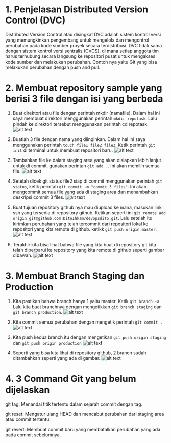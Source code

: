 # 1. Penjelasan Distributed Version Control (DVC) 
Distributed Version Control atau disingkat DVC adalah sistem kontrol versi yang memungkinkan pengembang untuk mengelola dan mengontrol perubahan pada kode sumber proyek secara terdistribusi. DVC tidak sama dengan sistem kontrol versi sentralis (CVCS), di mana setiap anggota tim harus terhubung secara langsung ke repositori pusat untuk mengakses kode sumber dan melakukan perubahan.
Contoh nya yaitu Git yang bisa melakukan perubahan dengan push and pull.

# 2. Membuat repository sample yang berisi 3 file dengan isi yang berbeda
1. Buat direktori atau file dengan perintah mkdir (namafile). Dalam hal ini saya membuat direktori menggunakan perintah `mkdir repotask`. Lalu pindah ke direktori tersebut menggunakan perintah cd repotask.
![alt text](https://github.com/DitoIhkam/devops17-dumbways-ihkam-audito/blob/main/WEEK%202/1.%20Version%20Control%20System/gambar/2.png?raw=true)

2. Buatlah 3 file dengan nama yang diinginkan. Dalam hal ini saya menggunakan perintah `touch file1 file2 file3`. Ketik perintah `git init` di terminal untuk membuat repositori baru. 
![alt text](https://github.com/DitoIhkam/devops17-dumbways-ihkam-audito/blob/main/WEEK%202/1.%20Version%20Control%20System/gambar/4.png?raw=true)

3. Tambahkan file ke dalam staging area yang akan disiapkan lebih lanjut untuk di commit. gunakan perintah `git add .`. Ini akan memilih semua file. 
![alt text](https://github.com/DitoIhkam/devops17-dumbways-ihkam-audito/blob/main/WEEK%202/1.%20Version%20Control%20System/gambar/5.png?raw=true)

4. Setelah dicek git status file2 siap di commit menggunakan perintah `git status`, ketik perintah `git commit -m "commit 3 files"`. Ini akan mengcommit semua file yang ada di staging area dan menambahkan deskripsi commit 3 files.
![alt text](https://github.com/DitoIhkam/devops17-dumbways-ihkam-audito/blob/main/WEEK%202/1.%20Version%20Control%20System/gambar/6.png?raw=true)

5. Buat tujuan repository github nya mau diupload ke mana, masukan link ssh yang tersedia di repository github. Ketikan seperti ini `git remote add origin git@github.com:DitoIhkam/devopsdito.git`. Lalu setelah itu kirimkan perubahan yang telah tercommit dari repositori lokal ke repositori yang kita remote di github. ketikk `git push origin master`.
![alt text](https://github.com/DitoIhkam/devops17-dumbways-ihkam-audito/blob/main/WEEK%202/1.%20Version%20Control%20System/gambar/7.png?raw=true)

6. Terakhir kita bisa lihat bahwa file yang kita buat di repository git kita telah diperbarui ke repository yang kita remote di github seperti gambar dibawah.
![alt text](https://github.com/DitoIhkam/devops17-dumbways-ihkam-audito/blob/main/WEEK%202/1.%20Version%20Control%20System/gambar/8.png?raw=true)


# 3. Membuat Branch Staging dan Production
1. Kita pastikan bahwa branch hanya 1 yaitu master. Ketik `git branch -a`. Lalu kita buat branchnya dengan mengetikkan `git branch staging` dan `git branch production`.
![alt text](https://github.com/DitoIhkam/devops17-dumbways-ihkam-audito/blob/main/WEEK%202/1.%20Version%20Control%20System/gambar/11.png?raw=true)

2. Kita commit semua perubahan dengan mengetik perintah `git commit .`
![alt text](https://github.com/DitoIhkam/devops17-dumbways-ihkam-audito/blob/main/WEEK%202/1.%20Version%20Control%20System/gambar/13.png?raw=true)

3. Kita push kedua branch itu dengan mengetikan `git push origin staging` dan `git push origin production`
![alt text](https://github.com/DitoIhkam/devops17-dumbways-ihkam-audito/blob/main/WEEK%202/1.%20Version%20Control%20System/gambar/14.png?raw=true)

4. Seperti yang bisa kita lihat di repository github, 2 branch sudah ditambahkan seperti yang ada di gambar.
![alt text](https://github.com/DitoIhkam/devops17-dumbways-ihkam-audito/blob/main/WEEK%202/1.%20Version%20Control%20System/gambar/16.png?raw=true)


# 4. 3 Command Git yang belum dijelaskan
git tag: Menandai titik tertentu dalam sejarah commit dengan tag.

git reset: Mengatur ulang HEAD dan mencabut perubahan dari staging area atau commit tertentu.

git revert: Membuat commit baru yang membatalkan perubahan yang ada pada commit sebelumnya.
